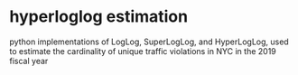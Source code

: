 # hyperloglog estimation
 python implementations of LogLog, SuperLogLog, and HyperLogLog, used to estimate the cardinality of unique traffic violations in NYC in the 2019 fiscal year
